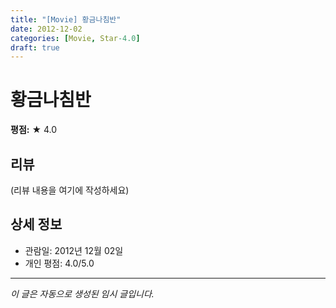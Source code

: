 ```yaml
---
title: "[Movie] 황금나침반"
date: 2012-12-02
categories: [Movie, Star-4.0]
draft: true
---
```


# 황금나침반

**평점:** ★ 4.0

## 리뷰

(리뷰 내용을 여기에 작성하세요)

## 상세 정보

- 관람일: 2012년 12월 02일
- 개인 평점: 4.0/5.0

---

*이 글은 자동으로 생성된 임시 글입니다.*
